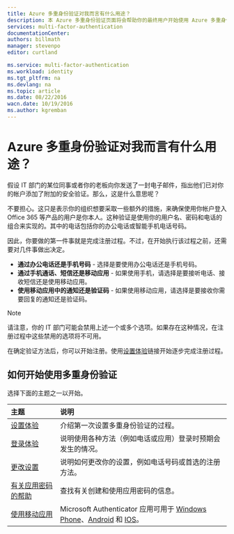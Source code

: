 ```yaml
---
title: Azure 多重身份验证对我而言有什么用途？
description: 本 Azure 多重身份验证页面将会帮助你的最终用户开始使用 Azure 多重身份验证。
services: multi-factor-authentication
documentationCenter: 
authors: billmath
manager: stevenpo
editor: curtland

ms.service: multi-factor-authentication
ms.workload: identity
ms.tgt_pltfrm: na
ms.devlang: na
ms.topic: article
ms.date: 08/22/2016
wacn.date: 10/19/2016
ms.author: kgremban
---
```


# Azure 多重身份验证对我而言有什么用途？

假设 IT 部门的某位同事或者你的老板向你发送了一封电子邮件，指出他们已对你的帐户添加了附加的安全验证。那么，这是什么意思呢？

不要担心。这只是表示你的组织想要采取一些额外的措施，来确保使用你帐户登入 Office 365 等产品的用户是你本人。这种验证是使用你的用户名、密码和电话的组合来实现的。其中的电话包括你的办公电话或智能手机电话号码。

因此，你要做的第一件事就是完成注册过程。不过，在开始执行该过程之前，还需要对几件事做出决定。

- **通过办公电话还是手机号码** - 选择是要使用办公电话还是手机号码。
- **通过手机通话、短信还是移动应用** - 如果使用手机，请选择是要接听电话、接收短信还是使用移动应用。
- **使用移动应用中的通知还是验证码** - 如果使用移动应用，请选择是要接收你需要回复的通知还是验证码。

> [!NOTE]
>  请注意，你的 IT 部门可能会禁用上述一个或多个选项。如果存在这种情况，在注册过程中这些禁用的选项将不可用。

在确定验证方法后，你可以开始注册。使用[设置体验](./multi-factor-authentication-end-user-first-time.md)链接开始逐步完成注册过程。

## 如何开始使用多重身份验证

选择下面的主题之一以开始。

主题|说明
:------------- | :------------- | 
[设置体验](./multi-factor-authentication-end-user-first-time.md)| 介绍第一次设置多重身份验证的过程。
[登录体验](./multi-factor-authentication-end-user-signin.md)|说明使用各种方法（例如电话或应用）登录时预期会发生的情况。
[更改设置](./multi-factor-authentication-end-user-manage-settings.md)|说明如何更改你的设置，例如电话号码或首选的注册方法。
[有关应用密码的帮助](./multi-factor-authentication-end-user-app-passwords.md)| 查找有关创建和使用应用密码的信息。
[使用移动应用](./multi-factor-authentication-microsoft-authenticator.md)|Microsoft Authenticator 应用可用于 [Windows Phone](http://go.microsoft.com/fwlink/?Linkid=825071)、[Android](http://go.microsoft.com/fwlink/?Linkid=825072) 和 [IOS](http://go.microsoft.com/fwlink/?Linkid=825073)。

<!---HONumber=Mooncake_1010_2016-->
